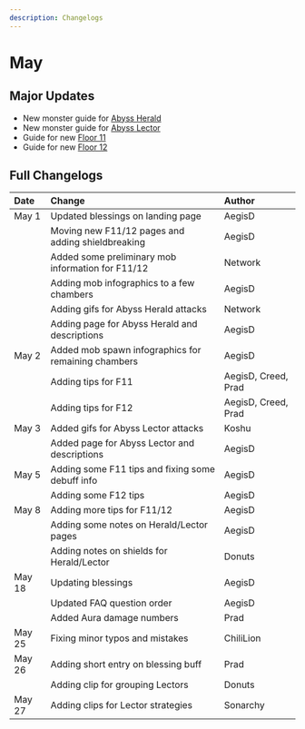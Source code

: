 ```yaml
---
description: Changelogs
---
```


# May

## Major Updates

* New monster guide for [Abyss Herald](../../monsters/abyss-order/abyss-herald.md)
* New monster guide for [Abyss Lector](../../monsters/abyss-order/abyss-lector.md)
* Guide for new [Floor 11](../../floors/spire/floor-11.md)
* Guide for new [Floor 12](../../floors/spire/floor-12.md)

## Full Changelogs

| Date | Change | Author |
| :--- | :--- | :--- |
| May 1 | Updated blessings on landing page | AegisD |
|  | Moving new F11/12 pages and adding shieldbreaking | AegisD |
|  | Added some preliminary mob information for F11/12 | Network |
|  | Adding mob infographics to a few chambers | AegisD |
|  | Adding gifs for Abyss Herald attacks | Network |
|  | Adding page for Abyss Herald and descriptions | AegisD |
| May 2 | Added mob spawn infographics for remaining chambers | AegisD |
|  | Adding tips for F11 | AegisD, Creed, Prad |
|  | Adding tips for F12 | AegisD, Creed, Prad |
| May 3 | Added gifs for Abyss Lector attacks | Koshu |
|  | Added page for Abyss Lector and descriptions | AegisD |
| May 5 | Adding some F11 tips and fixing some debuff info | AegisD |
|  | Adding some F12 tips | AegisD |
| May 8 | Adding more tips for F11/12 | AegisD |
|  | Adding some notes on Herald/Lector pages | AegisD |
|  | Adding notes on shields for Herald/Lector | Donuts |
| May 18 | Updating blessings | AegisD |
|  | Updated FAQ question order | AegisD |
|  | Added Aura damage numbers | Prad |
| May 25 | Fixing minor typos and mistakes | ChiliLion |
| May 26 | Adding short entry on blessing buff | Prad |
|  | Adding clip for grouping Lectors | Donuts |
| May 27 | Adding clips for Lector strategies | Sonarchy |



